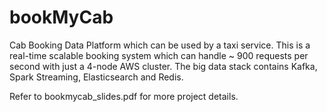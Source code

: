 # bookMyCab
Cab Booking Data Platform which can be used by a taxi service. This is a real-time scalable booking system which can handle ~ 900 requests per second with  just a 4-node AWS cluster. The big data stack contains Kafka, Spark Streaming, Elasticsearch and Redis. 


Refer to bookmycab_slides.pdf for more project details. 




